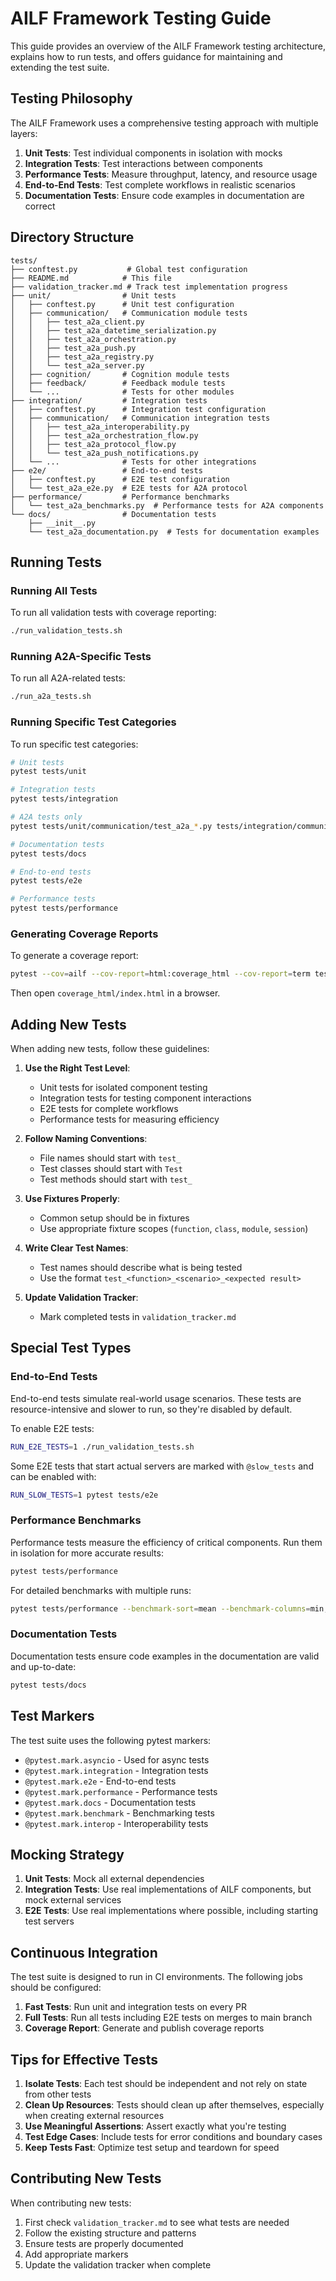 # AILF Framework Testing Guide

This guide provides an overview of the AILF Framework testing architecture, explains how to run tests, and offers guidance for maintaining and extending the test suite.

## Testing Philosophy

The AILF Framework uses a comprehensive testing approach with multiple layers:

1. **Unit Tests**: Test individual components in isolation with mocks
2. **Integration Tests**: Test interactions between components
3. **Performance Tests**: Measure throughput, latency, and resource usage
4. **End-to-End Tests**: Test complete workflows in realistic scenarios
5. **Documentation Tests**: Ensure code examples in documentation are correct

## Directory Structure

```
tests/
├── conftest.py           # Global test configuration
├── README.md            # This file
├── validation_tracker.md # Track test implementation progress
├── unit/                # Unit tests
│   ├── conftest.py      # Unit test configuration
│   ├── communication/   # Communication module tests
│   │   ├── test_a2a_client.py
│   │   ├── test_a2a_datetime_serialization.py
│   │   ├── test_a2a_orchestration.py
│   │   ├── test_a2a_push.py
│   │   ├── test_a2a_registry.py
│   │   └── test_a2a_server.py
│   ├── cognition/       # Cognition module tests
│   ├── feedback/        # Feedback module tests
│   └── ...              # Tests for other modules
├── integration/         # Integration tests
│   ├── conftest.py      # Integration test configuration
│   ├── communication/   # Communication integration tests
│   │   ├── test_a2a_interoperability.py
│   │   ├── test_a2a_orchestration_flow.py
│   │   ├── test_a2a_protocol_flow.py
│   │   └── test_a2a_push_notifications.py
│   └── ...              # Tests for other integrations
├── e2e/                 # End-to-end tests
│   ├── conftest.py      # E2E test configuration
│   └── test_a2a_e2e.py  # E2E tests for A2A protocol
├── performance/         # Performance benchmarks
│   └── test_a2a_benchmarks.py  # Performance tests for A2A components
└── docs/                # Documentation tests
    ├── __init__.py
    └── test_a2a_documentation.py  # Tests for documentation examples
```

## Running Tests

### Running All Tests

To run all validation tests with coverage reporting:

```bash
./run_validation_tests.sh
```

### Running A2A-Specific Tests

To run all A2A-related tests:

```bash
./run_a2a_tests.sh
```

### Running Specific Test Categories

To run specific test categories:

```bash
# Unit tests
pytest tests/unit

# Integration tests
pytest tests/integration

# A2A tests only
pytest tests/unit/communication/test_a2a_*.py tests/integration/communication/test_a2a_*.py

# Documentation tests
pytest tests/docs

# End-to-end tests
pytest tests/e2e

# Performance tests
pytest tests/performance
```

### Generating Coverage Reports

To generate a coverage report:

```bash
pytest --cov=ailf --cov-report=html:coverage_html --cov-report=term tests/
```

Then open `coverage_html/index.html` in a browser.

## Adding New Tests

When adding new tests, follow these guidelines:

1. **Use the Right Test Level**:
   - Unit tests for isolated component testing
   - Integration tests for testing component interactions
   - E2E tests for complete workflows
   - Performance tests for measuring efficiency

2. **Follow Naming Conventions**:
   - File names should start with `test_`
   - Test classes should start with `Test`
   - Test methods should start with `test_`

3. **Use Fixtures Properly**:
   - Common setup should be in fixtures
   - Use appropriate fixture scopes (`function`, `class`, `module`, `session`)

4. **Write Clear Test Names**:
   - Test names should describe what is being tested
   - Use the format `test_<function>_<scenario>_<expected result>`

5. **Update Validation Tracker**:
   - Mark completed tests in `validation_tracker.md`

## Special Test Types

### End-to-End Tests

End-to-end tests simulate real-world usage scenarios. These tests are resource-intensive and slower to run, so they're disabled by default.

To enable E2E tests:

```bash
RUN_E2E_TESTS=1 ./run_validation_tests.sh
```

Some E2E tests that start actual servers are marked with `@slow_tests` and can be enabled with:

```bash
RUN_SLOW_TESTS=1 pytest tests/e2e
```

### Performance Benchmarks

Performance tests measure the efficiency of critical components. Run them in isolation for more accurate results:

```bash
pytest tests/performance
```

For detailed benchmarks with multiple runs:

```bash
pytest tests/performance --benchmark-sort=mean --benchmark-columns=min,max,mean,stddev
```

### Documentation Tests

Documentation tests ensure code examples in the documentation are valid and up-to-date:

```bash
pytest tests/docs
```

## Test Markers

The test suite uses the following pytest markers:

- `@pytest.mark.asyncio` - Used for async tests
- `@pytest.mark.integration` - Integration tests
- `@pytest.mark.e2e` - End-to-end tests
- `@pytest.mark.performance` - Performance tests
- `@pytest.mark.docs` - Documentation tests
- `@pytest.mark.benchmark` - Benchmarking tests
- `@pytest.mark.interop` - Interoperability tests

## Mocking Strategy

1. **Unit Tests**: Mock all external dependencies
2. **Integration Tests**: Use real implementations of AILF components, but mock external services
3. **E2E Tests**: Use real implementations where possible, including starting test servers

## Continuous Integration

The test suite is designed to run in CI environments. The following jobs should be configured:

1. **Fast Tests**: Run unit and integration tests on every PR
2. **Full Tests**: Run all tests including E2E tests on merges to main branch
3. **Coverage Report**: Generate and publish coverage reports

## Tips for Effective Tests

1. **Isolate Tests**: Each test should be independent and not rely on state from other tests
2. **Clean Up Resources**: Tests should clean up after themselves, especially when creating external resources
3. **Use Meaningful Assertions**: Assert exactly what you're testing
4. **Test Edge Cases**: Include tests for error conditions and boundary cases
5. **Keep Tests Fast**: Optimize test setup and teardown for speed

## Contributing New Tests

When contributing new tests:

1. First check `validation_tracker.md` to see what tests are needed
2. Follow the existing structure and patterns
3. Ensure tests are properly documented
4. Add appropriate markers
5. Update the validation tracker when complete
